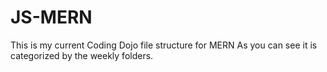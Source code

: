 # JS-MERN
This is my current Coding Dojo file structure for MERN
As you can see it is categorized by the weekly folders.
